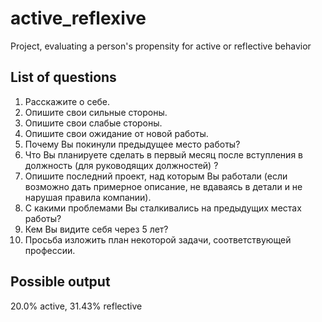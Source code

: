# active_reflexive

Project, evaluating a person's propensity for active or reflective behavior

## List of questions

1. Расскажите о себе.
2. Опишите свои сильные стороны.
3. Опишите свои слабые стороны.
4. Опишите свои ожидание от новой работы.
5. Почему Вы покинули предыдущее место работы?
6. Что Вы планируете сделать в первый месяц после вступления в должность (для руководящих должностей) ? 
7. Опишите последний проект, над которым Вы работали (если возможно дать примерное описание, не вдаваясь в детали и не нарушая правила компании).
8. С какими проблемами Вы сталкивались на предыдущих местах работы?
9. Кем Вы видите себя через 5 лет?
10. Просьба изложить план некоторой задачи, соответствующей профессии.

## Possible output 

20.0% active, 31.43% reflective
